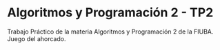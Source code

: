 # Algoritmos y Programación 2 - TP2
Trabajo Práctico de la materia Algoritmos y Programación 2 de la FIUBA. 
Juego del ahorcado.
